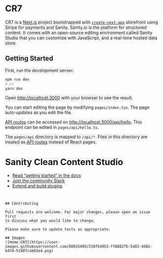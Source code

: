# CR7

CR7 is a [Next.js](https://nextjs.org/) project bootstrapped with [`create-next-app`](https://github.com/vercel/next.js/tree/canary/packages/create-next-app)
storefront using Stripe for payments and Sanity. Sanity.io is the platform for structured content. It comes with an open-source editing environment called Sanity Studio that you can customize with JavaScript, and a real-time hosted data store. 

## Getting Started

First, run the development server:

```bash
npm run dev
# or
yarn dev
```

Open [http://localhost:3000](http://localhost:3000) with your browser to see the result.

You can start editing the page by modifying `pages/index.tsx`. The page auto-updates as you edit the file.

[API routes](https://nextjs.org/docs/api-routes/introduction) can be accessed on [http://localhost:3000/api/hello](http://localhost:3000/api/hello). This endpoint can be edited in `pages/api/hello.ts`.

The `pages/api` directory is mapped to `/api/*`. Files in this directory are treated as [API routes](https://nextjs.org/docs/api-routes/introduction) instead of React pages.

# Sanity Clean Content Studio
- [Read “getting started” in the docs](https://www.sanity.io/docs/introduction/getting-started?utm_source=readme)
- [Join the community Slack](https://slack.sanity.io/?utm_source=readme)
- [Extend and build plugins](https://www.sanity.io/docs/content-studio/extending?utm_source=readme)


```


## Contributing

Pull requests are welcome. For major changes, please open an issue first
to discuss what you would like to change.

Please make sure to update tests as appropriate.

## Images
![Home-CR7](https://user-images.githubusercontent.com/88935495/210754953-ff88827b-5402-4d82-b474-51907cab62e4.png)




